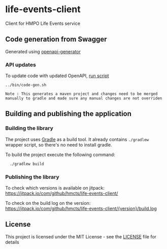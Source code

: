 # life-events-client


Client for HMPO Life Events service

## Code generation from Swagger

Generated using [openapi-generator](https://github.com/OpenAPITools/openapi-generator)

### API updates

To update code with updated OpenAPI, [run script](./bin/code-gen.sh)

```
../bin/code-gen.sh
```

`Note : This generates a maven project and changes need to be merged manually to gradle and made sure any manual changes are not overriden`

## Building and publishing the application

### Building the library

The project uses [Gradle](https://gradle.org) as a build tool. It already contains
`./gradlew` wrapper script, so there's no need to install gradle.

To build the project execute the following command:

```bash
  ./gradlew build
```

### Publishing the library

To check which versions is available on jitpack:
https://jitpack.io/com/github/hmcts/life-events-client/

To check on the build log on the version:
https://jitpack.io/com/github/hmcts/life-events-client/{version}/build.log

## License

This project is licensed under the MIT License - see the [LICENSE](LICENSE) file for details
